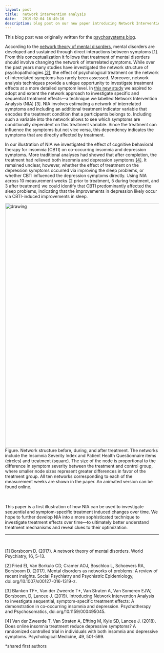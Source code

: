 ```yaml
---
layout: post
title:  network intervention analysis
date:   2019-02-04 16:40:16
description: blog post on our new paper introducing Network Intervention Analysis
---
```

This blog post was originally written for the <a href="http://psychosystems.org/network-intervention-analysis/" target="blank">psychosystems blog</a>.

According to the <a href="https://www.ncbi.nlm.nih.gov/pmc/articles/PMC5269502/" target="blank">network theory of mental disorders</a>, mental disorders are developed and sustained through direct interactions between symptoms [1]. From this conceptualization it follows that treatment of mental disorders should involve changing the network of interrelated symptoms. While over the past years many studies have investigated the network structure of psychopathologies <a href="https://www.ncbi.nlm.nih.gov/pmc/articles/PMC5226976/" target="blank">[2]</a>, the effect of psychological treatment on the network of interrelated symptoms has rarely been assessed. Moreover, network analysis techniques provide a unique opportunity to investigate treatment effects at a more detailed symptom level. In <a href="https://www.karger.com/Article/FullText/495045" target="blank">this new study</a> we aspired to adopt and extent the network approach to investigate specific and sequential treatment effects—a technique we labelled Network Intervention Analysis (NIA) [3]. NIA involves estimating a network of interrelated symptoms and including an additional treatment indicator variable that encodes the treatment condition that a participants belongs to. Including such a variable into the network allows to see which symptoms are conditionally dependent on this treatment variable. Since the treatment can influence the symptoms but not vice versa, this dependency indicates the symptoms that are directly affected by treatment.

In our illustration of NIA we investigated the effect of cognitive behavioral therapy for insomnia (CBTI) on co-occurring insomnia and depression symptoms. More traditional analyses had showed that after completion, the treatment had relieved both insomnia and depression symptoms <a href="https://www.ncbi.nlm.nih.gov/pubmed/29747706" target="blank">[4]</a>. It remained unclear, however, whether the effect of treatment on the depression symptoms occurred via improving the sleep problems, or whether CBTI influenced the depression symptoms directly. Using NIA across 10 measurement weeks (2 prior to treatment, 5 during treatment, and 3 after treatment) we could identify that CBTI predominantly affected the sleep problems, indicating that the improvements in depression likely occur via CBTI-induced improvements in sleep.


<img src="/img/NIA_blog.jpg" alt="drawing" width="800"/>

<div class="col three caption">
	Figure. Network structure before, during, and after treatment. The networks include the Insomnia Severity Index and Patient Health Questionnaire items (circles) and treatment (square). The size of the node is proportional to the difference in symptom severity between the treatment and control group, where smaller node sizes represent greater differences in favor of the treatment group. All ten networks corresponding to each of the measurement weeks are shown in the paper. An animated version can be found online.
</div>

<br/>
<br/>

This paper is a first illustration of how NIA can be used to investigate sequential and symptom-specific treatment induced changes over time. We hope to further develop NIA into a more sophisticated technique to investigate treatment effects over time—to ultimately better understand treatment mechanisms and reveal clues to their optimization.

<hr>
<br/>

[1] Borsboom D. (2017). A network theory of mental disorders. World Psychiatry, 16, 5-13.

[2] Fried EI, Van Borkulo CD, Cramer AOJ, Boschloo L, Schoevers RA, Borsboom D. (2017). Mental disorders as networks of problems: A review of recent insights. Social Psychiatry and Psychiatric Epidemiology, doi.org/10.1007/s00127-016-1319-z.

[3] Blanken TF\*, Van der Zweerde T\*, Van Straten A, Van Someren EJW, Borsboom, D, Lancee J. (2019). Introducing Network Intervention Analysis to investigate sequential, symptom-specific treatment effects: A demonstration in co-occurring insomnia and depression. Psychotherapy and Psychosomatics, doi.org/10.1159/000495045.

[4] Van der Zweerde T, Van Straten A, Effting M, Kyle SD, Lancee J. (2018). Does online insomnia treatment reduce depressive symptoms? A randomized controlled trial in individuals with both insomnia and depressive symptoms. Psychological Medicine, 49, 501-599.

\*shared first authors